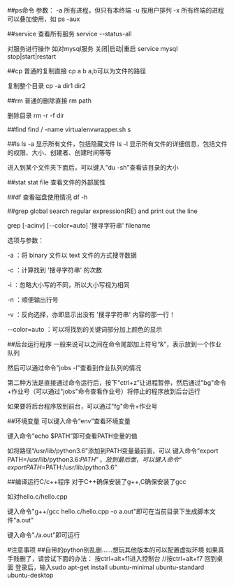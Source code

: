 ##ps命令
参数：
-a 所有进程，但只有本终端
-u 按用户排列
-x 所有终端的进程
可以叠加使用，如
ps -aux


##service
查看所有服务
service --status-all

对服务进行操作
如对mysql服务 关闭|启动|重启
service mysql stop|start|restart  


##cp
普通的复制直接 
cp a b
a,b可以为文件的路径

复制整个目录
cp -a dir1 dir2

##rm
普通的删除直接
rm path

删除目录
rm -r -f dir

##find
find / -name virtualenvwrapper.sh
s

##ls
ls -a 显示所有文件，包括隐藏文件
ls -l 显示所有文件的详细信息，包括文件的权限、大小、创建者、创建时间等等

进入到某个文件夹下面后，可以键入"du -sh"查看该目录的大小

##stat
stat file 查看文件的外部属性

##df
查看磁盘使用情况
df -h

##grep
global search regular expression(RE) and print out the line

grep [-acinv] [--color=auto] '搜寻字符串' filename

选项与参数：

-a ：将 binary 文件以 text 文件的方式搜寻数据

-c ：计算找到 '搜寻字符串' 的次数

-i ：忽略大小写的不同，所以大小写视为相同

-n ：顺便输出行号

-v ：反向选择，亦即显示出没有 '搜寻字符串' 内容的那一行！

--color=auto ：可以将找到的关键词部分加上颜色的显示

##后台运行程序
一般来说可以之间在命令尾部加上符号“&”，表示放到一个作业队列

然后可以通过命令"jobs -l"查看到作业队列的情况

第二种方法是直接通过命令运行后，按下“ctrl+z”让进程暂停，然后通过"bg"命令+作业号（可以通过"jobs"命令查看作业号）将停止的程序放到后台运行

如果要将后台程序放到前台，可以通过"fg"命令+作业号

##环境变量
可以键入命令“env”查看环境变量

键入命令“echo $PATH”即可查看PATH变量的值

如将路径“/usr/lib/python3.6”添加到PATH变量最前面，可以
键入命令“export PATH=/usr/lib/python3.6:$PATH”，
放到最后面，可以键入命令“export PATH=$PATH:/usr/lib/python3.6”

##编译运行C/c++程序
对于C++确保安装了g++,C确保安装了gcc

如对hello.c/hello.cpp

键入命令"g++/gcc hello.c/hello.cpp -o a.out"即可在当前目录下生成脚本文件"a.out"

键入命令"./a.out"即可运行

#注意事项
##自带的python别乱删……想玩其他版本的可以配置虚拟环境
如果真手贱删了，请尝试下面的办法：
按ctrl+alt+f1进入控制台 //按ctrl+alt+f7 回到桌面
登录后，输入sudo apt-get install ubuntu-minimal ubuntu-standard ubuntu-desktop

